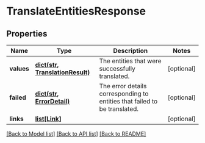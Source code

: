 # TranslateEntitiesResponse


## Properties
Name | Type | Description | Notes
------------ | ------------- | ------------- | -------------
**values** | [**dict(str, TranslationResult)**](TranslationResult.md) | The entities that were successfully translated. | [optional] 
**failed** | [**dict(str, ErrorDetail)**](ErrorDetail.md) | The error details corresponding to entities that failed to be translated. | [optional] 
**links** | [**list[Link]**](Link.md) |  | [optional] 

[[Back to Model list]](../README.md#documentation-for-models) [[Back to API list]](../README.md#documentation-for-api-endpoints) [[Back to README]](../README.md)


